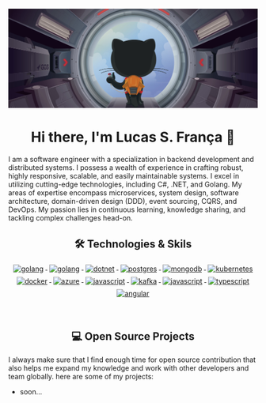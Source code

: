 ![](assets/header.png)

<h1 align="center">Hi there, I'm Lucas S. França 👋</h1>

I am a software engineer with a specialization in backend development and distributed systems. I possess a wealth of experience in crafting robust, highly responsive, scalable, and easily maintainable systems. I excel in utilizing cutting-edge technologies, including C#, .NET, and Golang. My areas of expertise encompass microservices, system design, software architecture, domain-driven design (DDD), event sourcing, CQRS, and DevOps. My passion lies in continuous learning, knowledge sharing, and tackling complex challenges head-on.


<h2 align="center">🛠 Technologies & Skils</h2>

<p align="center">
    <a href="">
        <img src="https://cdn.jsdelivr.net/gh/devicons/devicon/icons/csharp/csharp-original.svg" alt="golang" width="54"
            height="54" style="vertical-align:top; margin:4px;">
    </a>
    <a href="https://go.dev/">
        <img src="https://cdn.jsdelivr.net/gh/devicons/devicon/icons/go/go-original-wordmark.svg" alt="golang"
            width="54" height="54" style="vertical-align:top; margin:4px;">
    </a>
    <a href="https://dotnet.microsoft.com/">
        <img src="https://cdn.jsdelivr.net/gh/devicons/devicon/icons/dotnetcore/dotnetcore-original.svg" width="54"
            height="54" alt="dotnet" style="vertical-align:top; margin:4px;">
    </a>
    <a href="">
        <img src="https://cdn.jsdelivr.net/gh/devicons/devicon/icons/postgresql/postgresql-original-wordmark.svg"
            width="54" height="54" alt="postgres" style="vertical-align:top; margin:4px">
    </a>
    <a href="https://www.mongodb.com/">
        <img src="https://cdn.jsdelivr.net/gh/devicons/devicon/icons/mongodb/mongodb-original-wordmark.svg" width="54"
            height="54" alt="mongodb" style="vertical-align:top; margin:4px;">
    </a>
    <a href="">
        <img src="https://cdn.jsdelivr.net/gh/devicons/devicon/icons/kubernetes/kubernetes-plain.svg" width="54"
            height="54" alt="kubernetes" style="vertical-align:top; margin:4px;">
    </a>
    <a href="https://hub.docker.com/">
        <img src="https://cdn.jsdelivr.net/gh/devicons/devicon/icons/docker/docker-original-wordmark.svg" width="54"
            height="54" alt="docker" style="vertical-align:top; margin:4px">
    </a>
    <a href="https://azure.microsoft.com">
        <img src="https://cdn.jsdelivr.net/gh/devicons/devicon/icons/azure/azure-original.svg" width="54" height="54"
            alt="azure" style="vertical-align:top; margin:4px">
    </a>
    <a href="">
        <img src="https://www.vectorlogo.zone/logos/rabbitmq/rabbitmq-icon.svg" width="54" height="54" alt="javascript"
            style="vertical-align:top; margin:4px">
    </a>
    <a href="">
        <img src="https://cdn.jsdelivr.net/gh/devicons/devicon/icons/apachekafka/apachekafka-original.svg"
            width="64" height="64" alt="kafka" style="vertical-align:top; margin:4px;">
    </a>
    <a href="">
        <img src="https://cdn.jsdelivr.net/gh/devicons/devicon/icons/javascript/javascript-original.svg" width="54"
            height="54" alt="javascript" style="vertical-align:top; margin:4px">
    </a>
    <a href="">
        <img src="https://cdn.jsdelivr.net/gh/devicons/devicon/icons/typescript/typescript-original.svg"
            alt="typescript" width="54" height="54" style="vertical-align:top; margin:4px;">
    </a>
    <a href="https://nestjs.com/">
        <img src="https://cdn.jsdelivr.net/gh/devicons/devicon/icons/nestjs/nestjs-plain.svg" width="54"
            height="54" alt="angular" style="vertical-align:top; margin:4px">
    </a>
</p>

<br/>

<h2 align="center">💻 Open Source Projects</h2>

<p align="left">
  I always make sure that I find enough time for open source contribution that also helps me expand my knowledge and work with other developers and team globally. here are some of my projects:
</p>

- soon...

